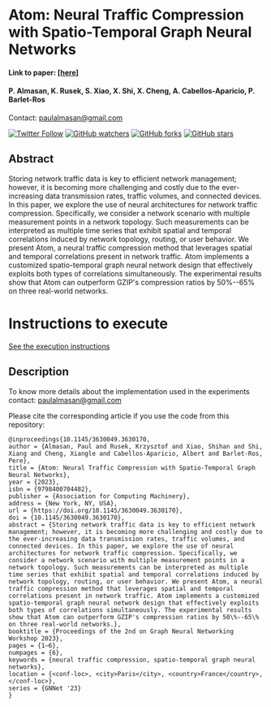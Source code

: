 # Atom: Neural Traffic Compression with Spatio-Temporal Graph Neural Networks
#### Link to paper: [[here](https://arxiv.org/abs/2311.05337)]
#### P. Almasan, K. Rusek, S. Xiao, X. Shi, X. Cheng, A. Cabellos-Aparicio, P. Barlet-Ros
 
Contact: <paulalmasan@gmail.com>

[![Twitter Follow](https://img.shields.io/twitter/follow/PaulAlmasan?style=social)](https://twitter.com/PaulAlmasan)
[![GitHub watchers](https://img.shields.io/github/watchers/BNN-UPC/Atom_Neural_Traffic_Compression?style=social&label=Watch)](https://github.com/BNN-UPC/Atom_Neural_Traffic_Compression)
[![GitHub forks](https://img.shields.io/github/forks/BNN-UPC/Atom_Neural_Traffic_Compression?style=social&label=Fork)](https://github.com/BNN-UPC/Atom_Neural_Traffic_Compression)
[![GitHub stars](https://img.shields.io/github/stars/BNN-UPC/Atom_Neural_Traffic_Compression?style=social&label=Star)](https://github.com/BNN-UPC/Atom_Neural_Traffic_Compression)

## Abstract
Storing network traffic data is key to efficient network management; however, it is becoming more challenging and costly due to the ever-increasing data transmission rates, traffic volumes, and connected devices. In this paper, we explore the use of neural architectures for network traffic compression. Specifically, we consider a network scenario with multiple measurement points in a network topology. Such measurements can be interpreted as multiple time series that exhibit spatial and temporal correlations induced by network topology, routing, or user behavior. We present Atom, a neural traffic compression method that leverages spatial and temporal correlations present in network traffic. Atom implements a customized spatio-temporal graph neural network design that effectively exploits both types of correlations simultaneously. The experimental results show that Atom can outperform GZIP's compression ratios by 50%--65% on three real-world networks.  

# Instructions to execute

[See the execution instructions](https://github.com/BNN-UPC/Atom_Neural_Traffic_Compression/tree/main/code#instructions-to-execute)

## Description

To know more details about the implementation used in the experiments contact: [paulalmasan@gmail.com](mailto:paulalmasan@gmail.com)

Please cite the corresponding article if you use the code from this repository:

```
@inproceedings{10.1145/3630049.3630170,
author = {Almasan, Paul and Rusek, Krzysztof and Xiao, Shihan and Shi, Xiang and Cheng, Xiangle and Cabellos-Aparicio, Albert and Barlet-Ros, Pere},
title = {Atom: Neural Traffic Compression with Spatio-Temporal Graph Neural Networks},
year = {2023},
isbn = {9798400704482},
publisher = {Association for Computing Machinery},
address = {New York, NY, USA},
url = {https://doi.org/10.1145/3630049.3630170},
doi = {10.1145/3630049.3630170},
abstract = {Storing network traffic data is key to efficient network management; however, it is becoming more challenging and costly due to the ever-increasing data transmission rates, traffic volumes, and connected devices. In this paper, we explore the use of neural architectures for network traffic compression. Specifically, we consider a network scenario with multiple measurement points in a network topology. Such measurements can be interpreted as multiple time series that exhibit spatial and temporal correlations induced by network topology, routing, or user behavior. We present Atom, a neural traffic compression method that leverages spatial and temporal correlations present in network traffic. Atom implements a customized spatio-temporal graph neural network design that effectively exploits both types of correlations simultaneously. The experimental results show that Atom can outperform GZIP's compression ratios by 50\%--65\% on three real-world networks.},
booktitle = {Proceedings of the 2nd on Graph Neural Networking Workshop 2023},
pages = {1–6},
numpages = {6},
keywords = {neural traffic compression, spatio-temporal graph neural networks},
location = {<conf-loc>, <city>Paris</city>, <country>France</country>, </conf-loc>},
series = {GNNet '23}
}
```